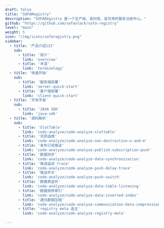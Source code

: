 ```yaml
---
draft: false
title: "SOFARegistry"
description: "SOFARegistry 是一个生产级、高时效、高可用的服务注册中心。"
github: "https://github.com/sofastack/sofa-registry"
level: "main"
weight: 5
icon: "/img/icons/sofaregistry.png"
sidebar:
  - title: '产品介绍123'
    sub:
      - title: '简介'
        link: 'overview'
      - title: '术语'
        link: 'terminology'
  - title: '快速开始'
    sub:
      - title: '服务端部署'
        link: 'server-quick-start'
      - title: '客户端部署'
        link: 'client-quick-start'
  - title: '开发手册'
    sub:
      - title: 'JAVA SDK'
        link: 'java-sdk'
  - title: '源码解析'
    sub:
      - title: 'SlotTable'
        link: 'code-analyze/code-analyze-slottable' 
      - title: '无损运维'
        link: 'code-analyze/code-analyze-non-destructive-o-and-m' 
      - title: '发布订阅推送'
        link: 'code-analyze/code-analyze-publish-subscription-push' 
      - title: '数据同步'
        link: 'code-analyze/code-analyze-data-synchronization' 
      - title: '推送延迟 trace'
        link: 'code-analyze/code-analyze-push-delay-trace'
      - title: '推送开关'
        link: 'code-analyze/code-analyze-push-switch' 
      - title: '数据表监听'
        link: 'code-analyze/code-analyza-data-table-listening'
      - title: '数据倒排索引'
        link: 'code-analyze/code-analyze-data-inverted-index'
      - title: '通讯数据压缩'
        link: 'code-analyze/code-analyze-communication-data-compression' 
      - title: 'registry meta 选主'
        link: 'code-analyze/code-analyze-registry-meta' 
        
---
```

